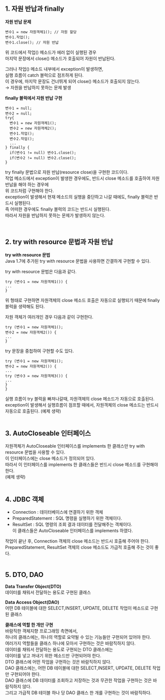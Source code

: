 ## 1. 자원 반납과 finally  

**자원 반납 문제**  
```
변수1 = new 자원객체1(); // 자원 할당 
변수1.작업(); 
변수1.close(); // 자원 반납
```
위 코드에서 작업() 메소드가 에러 없이 실행된 경우  
마지막 문장에서 close() 메소드가 호출되어 자원이 반납된다.  

그러나 작업() 메소드 내부에서 exception이 발생하면,  
실행 흐름이 catch 블럭으로 점프하게 된다.  
이 경우에, 마지막 문장도 건너뛰게 되어 close() 메소드가 호출되지 않는다.  
→ 자원을 반납하지 못하는 문제 발생  

**finally 블럭에서 자원 반납 구현**  
```
변수1 = null;
변수2 = null;
try{
  변수1 = new 자원객체1();
  변수2 = new 자원객체2();
  변수1.작업();
  변수2.작업();
  ...
} finally {
  if(변수1 != null) 변수1.close();
  if(변수2 != null) 변수2.close();
}
```
try finally 문법으로 자원 반납(resource close)을 구현한 코드이다.  
작업 메소드에서 exception이 발생한 경우에도, 반드시 close 메소드를 호출하여 자원 반납을 해야 하는 경우에   
위 코드처럼 구현해야 한다.  
exception이 발생해서 현재 메소드의 실행을 중단하고 나갈 때에도, finally 블럭은 반드시 실행된다.  
즉 어떠한 경우에도 finally 블럭의 코드는 반드시 실행된다.  
따라서 자원을 반납하지 못하는 문제가 발생하지 않는다.  

<br>

## 2. try with resource 문법과 자원 반납    
**try with resource 문법**  
Java 1.7에 추가된 try with resource 문법을 사용하면 간결하게 구현할 수 있다.  

try with resource 문법은 다음과 같다.  
```
try (변수1 = new 자원객체1()) {
...
}
```
위 형태로 구현하면 자원객체의 close 메소드 호출은 자동으로 실행되기 때문에 finally 블럭을 생략해도 된다.  

자원 객체가 여러개인 경우 다음과 같이 구현한다.  
```
try (변수1 = new 자원객체1();
변수2 = new 자원객체2()) {
...
}
```

try 문장을 중첩하여 구현할 수도 있다.  
```
try (변수1 = new 자원객체1();
변수2 = new 자원객체2()) {
...
try (변수3 = new 자원객체3()) {
...
}
}
```
실행 흐름이 try 블럭을 빠져나갈때, 자원객체의 close 메소드가 자동으로 호출된다.  
exception이 발생해서 실행흐름이 점프할 때에서, 자원객체의 close 메소드는 반드시 자동으로 호출된다. 
(예제 생략)  
<br>

## 3. AutoCloseable 인터페이스  
자원객체가 AutoCloseable 인터페이스를 implements 한 클래스만 try with resource 문법을 사용할 수 있다.  
이 인터페이스에는 close 메소드가 정의되어 있다.  
따라서 이 인터페이스를 implements 한 클래스들은 반드시 close 메소드를 구현해야 한다.    
(예제 생략)  
<br>

## 4. JDBC 객체  
- Connection : 데이터베이스에 연결하기 위한 객체  
- PreparedStatement : SQL 명령을 실행하기 위한 객체이다.  
- ResultSet : SQL 명령의 조회 결과 데이터를 전달해주는 객체이다.  
이 클래스들은 AutoCloseable 인터페이스를 implements 하였다.

작업이 끝난 후, Connection 객체의 close 메소드는 반드시 호출해 주어야 한다.  
PreparedStatement, ResultSet 객체의 close 메소드도 가급적 호출해 주는 것이 좋다.  
<br>

## 5. DTO, DAO  
**Data Transfer Object(DTO)**  
데이터를 채워서 전달하는 용도로 구현된 클래스  

**Data Access Object(DAO)**  
어떤 DB 테이블에 대한 SELECT,INSERT, UPDATE, DELETE 작업이 메소드로 구현된 클래스  

**클래스에 역할 한 개만 구현**  
바람직한 객체지향 프로그래밍 측면에서,  
하나의 클래스에는, 하나의 역할로 요약될 수 있는 기능들만 구현되어 있어야 한다.  
여러가지 역할들을 클래스 하나에 모아서 구현하는 것은 바람직하지 않다.  
데이터를 채워서 전달하는 용도로 구현되는 DTO 클래스에는  
데이터를 넣고 꺼내기 위한 메소드만 구현되어야 한다.  
DTO 클래스에 어떤 작업을 구현하는 것은 바람직하지 않다.  
DAO 클래스에는, 어떤 DB 테이블에 대한 SELECT,INSERT, UPDATE, DELETE 작업만 구현되어야 한다.  
DAO 클래스에 DB 데이터를 조회하고 저장하는 것과 무관한 작업을 구현하는 것은 바람직하지 않다.  
그리고 가급적 DB 테이블 하나 당 DAO 클래스 한 개를 구현하는 것이 바람직하다.  
